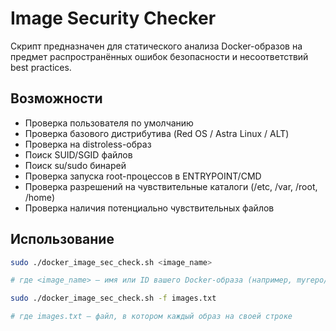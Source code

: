 # Image Security Checker
Скрипт предназначен для статического анализа Docker-образов на предмет распространённых ошибок безопасности и несоответствий best practices. 

## Возможности
- Проверка пользователя по умолчанию
- Проверка базового дистрибутива (Red OS / Astra Linux / ALT)
- Проверка на distroless-образ
- Поиск SUID/SGID файлов
- Поиск su/sudo бинарей
- Проверка запуска root-процессов в ENTRYPOINT/CMD
- Проверка разрешений на чувствительные каталоги (/etc, /var, /root, /home)
- Проверка наличия потенциально чувствительных файлов

## Использование
```bash
sudo ./docker_image_sec_check.sh <image_name>

# где <image_name> — имя или ID вашего Docker-образа (например, myrepo/myimage:latest)
```
```bash
sudo ./docker_image_sec_check.sh -f images.txt

# где images.txt — файл, в котором каждый образ на своей строке
```